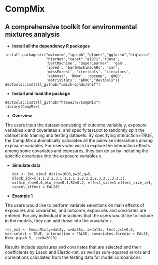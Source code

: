 # CompMix

## A comprehensive toolkit for environmental mixtures analysis

* **Install all the dependency R packages**
```{r}
install.packages(c("mvtnorm","igraph","glmnet","gglasso","higlasso",
                   "hierNet","caret","e1071",'rJava',
                   'bartMachine', 'SuperLearner', 'gam',
                   'ipred', 'bartMachineJARs', 'car',
                   'missForest', 'itertools', 'iterators',
                   'xgboost', 'bkmr', 'qgcomp', 'gWQS',
                   'matrixStats', 'pROC',"devtools"))
devtools::install_github("umich-cphds/snif")
```

* **Install and load the package**
```{r}
devtools::install_github("haowei72/CompMix")
library(CompMix)
```

* **Overview**

 The users input the dataset consisting of outcome variable y, exposure variables x and covariates z, and specify test.pct to randomly split the dataset into training and testing datasets. By specifying interaction=TRUE, the Comp.Mix automatically calculates all the pairwise interactions among exposure variables. For users who wish to explore the interaction effects among some covariates and exposures, they can do so by including the specific covariates into the exposure variables x. 

* **Simulate data**
  ```{r}
  dat <- lmi_simul_dat(n=1000,p=20,q=5, block_idx=c(1,1,2,2,3,1,1,1,1,1,2,2,2,2,3,3,3,3,3,3), within_rho=0.6,btw_rho=0.1,R2=0.2, effect_size=1,effect_size_i=1, cancel_effect = FALSE)
  ```


* **Example 1**

The users would like to perform variable selections on main effects of exposures and covariates, and outcome, exposures and covariates are entered. For any individual interactions that the users would like to include in the models, they can add those into the covariate z.
```{r}
res_ex1 <- Comp.Mix(y=dat$y, x=dat$x, z=dat$z, test.pct=0.5, var.select = TRUE, interaction = FALSE, covariates.forcein = FALSE, bkmr.pip=0.5, seed=2023)
```
Results include exposures and covariates that are selected and their coefficients  by Lasso and Elastic-net, as well as sum-squared errors and correlations calculated from the testing data for model comparisons.




  ```
